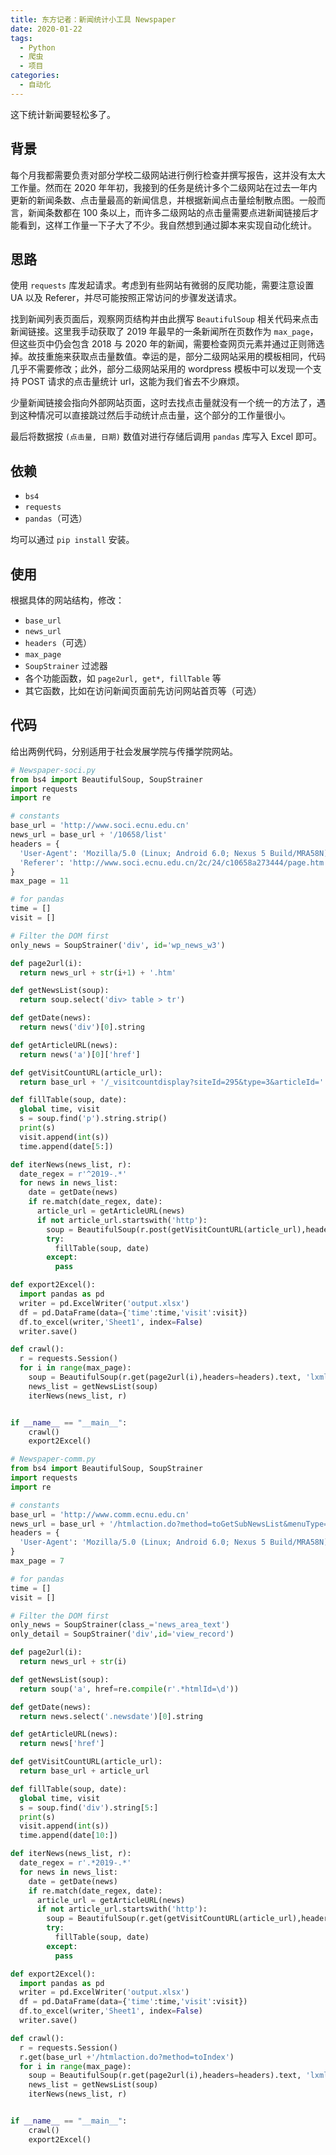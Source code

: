 ```yaml
---
title: 东方记者：新闻统计小工具 Newspaper
date: 2020-01-22
tags:
  - Python
  - 爬虫
  - 项目
categories:
  - 自动化
---
```


这下统计新闻要轻松多了。

<!--more-->

## 背景

每个月我都需要负责对部分学校二级网站进行例行检查并撰写报告，这并没有太大工作量。然而在 2020 年年初，我接到的任务是统计多个二级网站在过去一年内更新的新闻条数、点击量最高的新闻信息，并根据新闻点击量绘制散点图。一般而言，新闻条数都在 100 条以上，而许多二级网站的点击量需要点进新闻链接后才能看到，这样工作量一下子大了不少。我自然想到通过脚本来实现自动化统计。

## 思路

使用 `requests` 库发起请求。考虑到有些网站有微弱的反爬功能，需要注意设置 UA 以及 Referer，并尽可能按照正常访问的步骤发送请求。

找到新闻列表页面后，观察网页结构并由此撰写 `BeautifulSoup` 相关代码来点击新闻链接。这里我手动获取了 2019 年最早的一条新闻所在页数作为 `max_page`，但这些页中仍会包含 2018 与 2020 年的新闻，需要检查网页元素并通过正则筛选掉。故技重施来获取点击量数值。幸运的是，部分二级网站采用的模板相同，代码几乎不需要修改；此外，部分二级网站采用的 wordpress 模板中可以发现一个支持 POST 请求的点击量统计 url，这能为我们省去不少麻烦。

少量新闻链接会指向外部网站页面，这时去找点击量就没有一个统一的方法了，遇到这种情况可以直接跳过然后手动统计点击量，这个部分的工作量很小。

最后将数据按 `(点击量, 日期)` 数值对进行存储后调用 `pandas` 库写入 Excel 即可。

## 依赖

- `bs4`
- `requests`
- `pandas`（可选）

均可以通过 `pip install` 安装。

## 使用

根据具体的网站结构，修改：

- `base_url`
- `news_url`
- `headers`（可选）
- `max_page`
- `SoupStrainer` 过滤器
- 各个功能函数，如 `page2url, get*, fillTable` 等
- 其它函数，比如在访问新闻页面前先访问网站首页等（可选）

## 代码

给出两例代码，分别适用于社会发展学院与传播学院网站。

```python
# Newspaper-soci.py
from bs4 import BeautifulSoup, SoupStrainer
import requests
import re

# constants
base_url = 'http://www.soci.ecnu.edu.cn'
news_url = base_url + '/10658/list'
headers = {
  'User-Agent': 'Mozilla/5.0 (Linux; Android 6.0; Nexus 5 Build/MRA58N) AppleWebKit/537.36 (KHTML, like Gecko) Chrome/79.0.3945.117 Mobile Safari/537.36',
  'Referer': 'http://www.soci.ecnu.edu.cn/2c/24/c10658a273444/page.htm'
}
max_page = 11

# for pandas
time = []
visit = []

# Filter the DOM first
only_news = SoupStrainer('div', id='wp_news_w3')

def page2url(i):
  return news_url + str(i+1) + '.htm'

def getNewsList(soup):
  return soup.select('div> table > tr')

def getDate(news):
  return news('div')[0].string

def getArticleURL(news):
  return news('a')[0]['href']

def getVisitCountURL(article_url):
  return base_url + '/_visitcountdisplay?siteId=295&type=3&articleId=' + article_url[-15:-9]

def fillTable(soup, date):
  global time, visit
  s = soup.find('p').string.strip()
  print(s)
  visit.append(int(s))
  time.append(date[5:])

def iterNews(news_list, r):
  date_regex = r'^2019-.*'
  for news in news_list:
    date = getDate(news)
    if re.match(date_regex, date):
      article_url = getArticleURL(news)
      if not article_url.startswith('http'):
        soup = BeautifulSoup(r.post(getVisitCountURL(article_url),headers=headers).text,'lxml')
        try:
          fillTable(soup, date)
        except:
          pass

def export2Excel():
  import pandas as pd
  writer = pd.ExcelWriter('output.xlsx')
  df = pd.DataFrame(data={'time':time,'visit':visit})
  df.to_excel(writer,'Sheet1', index=False)
  writer.save()

def crawl():
  r = requests.Session()
  for i in range(max_page):
    soup = BeautifulSoup(r.get(page2url(i),headers=headers).text, 'lxml', parse_only=only_news)
    news_list = getNewsList(soup)
    iterNews(news_list, r)


if __name__ == "__main__":
    crawl()
    export2Excel()
```

```python
# Newspaper-comm.py
from bs4 import BeautifulSoup, SoupStrainer
import requests
import re

# constants
base_url = 'http://www.comm.ecnu.edu.cn'
news_url = base_url + '/htmlaction.do?method=toGetSubNewsList&menuType=11&pageNo='
headers = {
  'User-Agent': 'Mozilla/5.0 (Linux; Android 6.0; Nexus 5 Build/MRA58N) AppleWebKit/537.36 (KHTML, like Gecko) Chrome/79.0.3945.117 Mobile Safari/537.36'
}
max_page = 7

# for pandas
time = []
visit = []

# Filter the DOM first
only_news = SoupStrainer(class_='news_area_text')
only_detail = SoupStrainer('div',id='view_record')

def page2url(i):
  return news_url + str(i)

def getNewsList(soup):
  return soup('a', href=re.compile(r'.*htmlId=\d'))

def getDate(news):
  return news.select('.newsdate')[0].string

def getArticleURL(news):
  return news['href']

def getVisitCountURL(article_url):
  return base_url + article_url

def fillTable(soup, date):
  global time, visit
  s = soup.find('div').string[5:]
  print(s)
  visit.append(int(s))
  time.append(date[10:])

def iterNews(news_list, r):
  date_regex = r'.*2019-.*'
  for news in news_list:
    date = getDate(news)
    if re.match(date_regex, date):
      article_url = getArticleURL(news)
      if not article_url.startswith('http'):
        soup = BeautifulSoup(r.get(getVisitCountURL(article_url),headers=headers).text,'lxml', parse_only=only_detail)
        try:
          fillTable(soup, date)
        except:
          pass

def export2Excel():
  import pandas as pd
  writer = pd.ExcelWriter('output.xlsx')
  df = pd.DataFrame(data={'time':time,'visit':visit})
  df.to_excel(writer,'Sheet1', index=False)
  writer.save()

def crawl():
  r = requests.Session()
  r.get(base_url +'/htmlaction.do?method=toIndex')
  for i in range(max_page):
    soup = BeautifulSoup(r.get(page2url(i),headers=headers).text, 'lxml', parse_only=only_news)
    news_list = getNewsList(soup)
    iterNews(news_list, r)


if __name__ == "__main__":
    crawl()
    export2Excel()
```
